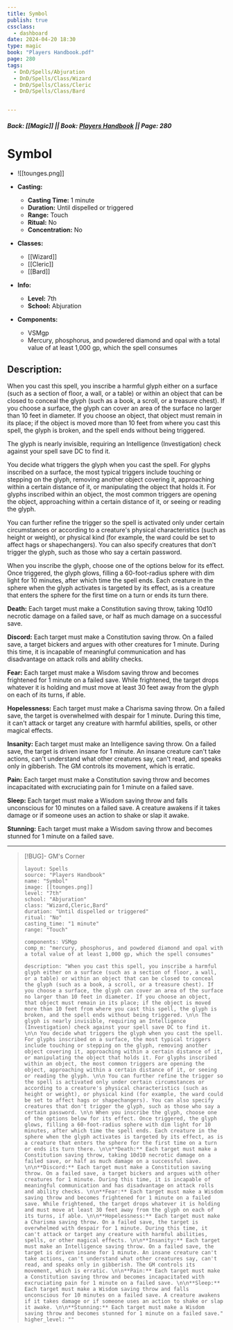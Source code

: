 ```yaml
---
title: Symbol
publish: true
cssclass:
  - dashboard
date: 2024-04-20 18:30
type: magic
book: "Players Handbook.pdf"
page: 280
tags:
  - DnD/Spells/Abjuration
  - DnD/Spells/Class/Wizard
  - DnD/Spells/Class/Cleric
  - DnD/Spells/Class/Bard


---
```


##### Back: [[Magic]] || Book: [Players Handbook](https://drive.google.com/drive/folders/1O5bhpYizcIT5xxAoLOuzCRht_PVS7VSG?usp=sharing) || Page: 280

# Symbol
- ![[tounges.png]]
- **Casting:**
    - **Casting Time:** 1 minute
    - **Duration:** Until dispelled or triggered
    - **Range:** Touch
    - **Ritual:** No
    - **Concentration:** No
- **Classes:**
    - [[Wizard]]
    - [[Cleric]]
    - [[Bard]]

- **Info:**
    - **Level:** 7th
    - **School:** Abjuration
- **Components:**
    - VSMgp
    - Mercury, phosphorus, and powdered diamond and opal with a total value of at least 1,000 gp, which the spell consumes

## Description:
When you cast this spell, you inscribe a harmful glyph either on a surface (such as a section of floor, a wall, or a table) or within an object that can be closed to conceal the glyph (such as a book, a scroll, or a treasure chest). If you choose a surface, the glyph can cover an area of the surface no larger than 10 feet in diameter. If you choose an object, that object must remain in its place; if the object is moved more than 10 feet from where you cast this spell, the glyph is broken, and the spell ends without being triggered. 

 The glyph is nearly invisible, requiring an Intelligence (Investigation) check against your spell save DC to find it. 

 You decide what triggers the glyph when you cast the spell. For glyphs inscribed on a surface, the most typical triggers include touching or stepping on the glyph, removing another object covering it, approaching within a certain distance of it, or manipulating the object that holds it. For glyphs inscribed within an object, the most common triggers are opening the object, approaching within a certain distance of it, or seeing or reading the glyph. 

 You can further refine the trigger so the spell is activated only under certain circumstances or according to a creature's physical characteristics (such as height or weight), or physical kind (for example, the ward could be set to affect hags or shapechangers). You can also specify creatures that don't trigger the glyph, such as those who say a certain password. 

 When you inscribe the glyph, choose one of the options below for its effect. Once triggered, the glyph glows, filling a 60-foot-radius sphere with dim light for 10 minutes, after which time the spell ends. Each creature in the sphere when the glyph activates is targeted by its effect, as is a creature that enters the sphere for the first time on a turn or ends its turn there. 

**Death:** Each target must make a Constitution saving throw, taking 10d10 necrotic damage on a failed save, or half as much damage on a successful save. 

**Discord:** Each target must make a Constitution saving throw. On a failed save, a target bickers and argues with other creatures for 1 minute. During this time, it is incapable of meaningful communication and has disadvantage on attack rolls and ability checks. 

**Fear:** Each target must make a Wisdom saving throw and becomes frightened for 1 minute on a failed save. While frightened, the target drops whatever it is holding and must move at least 30 feet away from the glyph on each of its turns, if able. 

**Hopelessness:** Each target must make a Charisma saving throw. On a failed save, the target is overwhelmed with despair for 1 minute. During this time, it can't attack or target any creature with harmful abilities, spells, or other magical effects. 

**Insanity:** Each target must make an Intelligence saving throw. On a failed save, the target is driven insane for 1 minute. An insane creature can't take actions, can't understand what other creatures say, can't read, and speaks only in gibberish. The GM controls its movement, which is erratic. 

**Pain:** Each target must make a Constitution saving throw and becomes incapacitated with excruciating pain for 1 minute on a failed save. 

**Sleep:** Each target must make a Wisdom saving throw and falls unconscious for 10 minutes on a failed save. A creature awakens if it takes damage or if someone uses an action to shake or slap it awake. 

**Stunning:** Each target must make a Wisdom saving throw and becomes stunned for 1 minute on a failed save.



---

> [!BUG]- GM's Corner
>
> ```statblock
> layout: Spells
> source: "Players Handbook"
> name: "Symbol"
> image: [[tounges.png]]
> level: "7th"
> school: "Abjuration"
> class: "Wizard,Cleric,Bard"
> duration: "Until dispelled or triggered"
> ritual: "No"
> casting_time: "1 minute"
> range: "Touch"
>
> components: VSMgp
> comp_m: "mercury, phosphorus, and powdered diamond and opal with a total value of at least 1,000 gp, which the spell consumes"
>
> description: "When you cast this spell, you inscribe a harmful glyph either on a surface (such as a section of floor, a wall, or a table) or within an object that can be closed to conceal the glyph (such as a book, a scroll, or a treasure chest). If you choose a surface, the glyph can cover an area of the surface no larger than 10 feet in diameter. If you choose an object, that object must remain in its place; if the object is moved more than 10 feet from where you cast this spell, the glyph is broken, and the spell ends without being triggered. \n\n The glyph is nearly invisible, requiring an Intelligence (Investigation) check against your spell save DC to find it. \n\n You decide what triggers the glyph when you cast the spell. For glyphs inscribed on a surface, the most typical triggers include touching or stepping on the glyph, removing another object covering it, approaching within a certain distance of it, or manipulating the object that holds it. For glyphs inscribed within an object, the most common triggers are opening the object, approaching within a certain distance of it, or seeing or reading the glyph. \n\n You can further refine the trigger so the spell is activated only under certain circumstances or according to a creature's physical characteristics (such as height or weight), or physical kind (for example, the ward could be set to affect hags or shapechangers). You can also specify creatures that don't trigger the glyph, such as those who say a certain password. \n\n When you inscribe the glyph, choose one of the options below for its effect. Once triggered, the glyph glows, filling a 60-foot-radius sphere with dim light for 10 minutes, after which time the spell ends. Each creature in the sphere when the glyph activates is targeted by its effect, as is a creature that enters the sphere for the first time on a turn or ends its turn there. \n\n**Death:** Each target must make a Constitution saving throw, taking 10d10 necrotic damage on a failed save, or half as much damage on a successful save. \n\n**Discord:** Each target must make a Constitution saving throw. On a failed save, a target bickers and argues with other creatures for 1 minute. During this time, it is incapable of meaningful communication and has disadvantage on attack rolls and ability checks. \n\n**Fear:** Each target must make a Wisdom saving throw and becomes frightened for 1 minute on a failed save. While frightened, the target drops whatever it is holding and must move at least 30 feet away from the glyph on each of its turns, if able. \n\n**Hopelessness:** Each target must make a Charisma saving throw. On a failed save, the target is overwhelmed with despair for 1 minute. During this time, it can't attack or target any creature with harmful abilities, spells, or other magical effects. \n\n**Insanity:** Each target must make an Intelligence saving throw. On a failed save, the target is driven insane for 1 minute. An insane creature can't take actions, can't understand what other creatures say, can't read, and speaks only in gibberish. The GM controls its movement, which is erratic. \n\n**Pain:** Each target must make a Constitution saving throw and becomes incapacitated with excruciating pain for 1 minute on a failed save. \n\n**Sleep:** Each target must make a Wisdom saving throw and falls unconscious for 10 minutes on a failed save. A creature awakens if it takes damage or if someone uses an action to shake or slap it awake. \n\n**Stunning:** Each target must make a Wisdom saving throw and becomes stunned for 1 minute on a failed save."
> higher_level: ""
> ```
